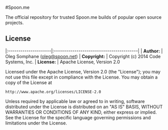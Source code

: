 #Spoon.me

The official repository for trusted Spoon.me builds of popular open source projects. 

## License

|:---------------------|:-----------------------------------------|
| **Author:**          | Oleg Somphane (<oleg@spoon.net>)
| **Copyright:**       | Copyright (c) 2014 Code Systems, Inc.
| **License:**         | Apache License, Version 2.0

Licensed under the Apache License, Version 2.0 (the "License"); you may not use this file except in compliance with the License. You may obtain a copy of the License at 

	http://www.apache.org/licenses/LICENSE-2.0

Unless required by applicable law or agreed to in writing, software distributed under the License is distributed on an "AS IS" BASIS, WITHOUT WARRANTIES OR CONDITIONS OF ANY KIND, either express or implied. See the License for the specific language governing permissions and limitations under the License.